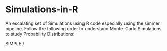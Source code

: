 # Simulations-in-R
An escalating set of Simulations using R code especially using the simmer pipeline. Follow the following order to understand Monte-Carlo Simulations to study Probability Distributions:

SIMPLE / 
